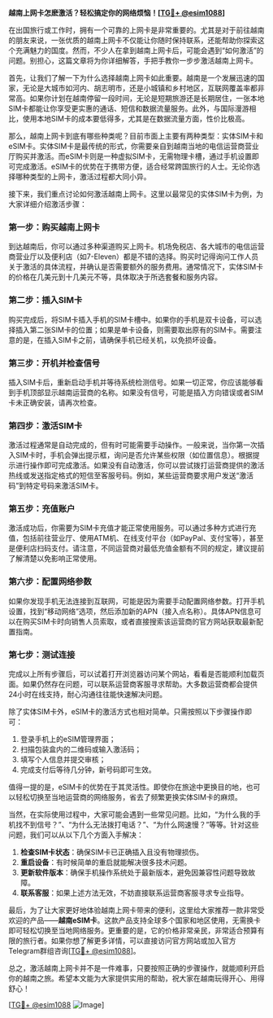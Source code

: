 **越南上网卡怎麽激活？轻松搞定你的网络烦恼！[[TG💪+ @esim1088](https://t.me/s/esim1088)]**

在出国旅行或工作时，拥有一个可靠的上网卡是非常重要的。尤其是对于前往越南的朋友来说，一张优质的越南上网卡不仅能让你随时保持联系，还能帮助你探索这个充满魅力的国度。然而，不少人在拿到越南上网卡后，可能会遇到“如何激活”的问题。别担心，这篇文章将为你详细解答，手把手教你一步步激活越南上网卡。

首先，让我们了解一下为什么选择越南上网卡如此重要。越南是一个发展迅速的国家，无论是大城市如河内、胡志明市，还是小城镇和乡村地区，互联网覆盖率都非常高。如果你计划在越南停留一段时间，无论是短期旅游还是长期居住，一张本地SIM卡都能让你享受更实惠的通话、短信和数据流量服务。此外，与国际漫游相比，使用本地SIM卡的成本要低得多，尤其是在数据流量方面，性价比极高。

那么，越南上网卡到底有哪些种类呢？目前市面上主要有两种类型：实体SIM卡和eSIM卡。实体SIM卡是最传统的形式，你需要亲自到越南当地的电信运营商营业厅购买并激活。而eSIM卡则是一种虚拟SIM卡，无需物理卡槽，通过手机设置即可完成激活。eSIM卡的优势在于携带方便，适合经常跨国旅行的人士。无论你选择哪种类型的上网卡，激活过程都大同小异。

接下来，我们重点讨论如何激活越南上网卡。这里以最常见的实体SIM卡为例，为大家详细介绍激活步骤：

### 第一步：购买越南上网卡

到达越南后，你可以通过多种渠道购买上网卡。机场免税店、各大城市的电信运营商营业厅以及便利店（如7-Eleven）都是不错的选择。购买时记得询问工作人员关于激活的具体流程，并确认是否需要额外的服务费用。通常情况下，实体SIM卡的价格在几美元到十几美元不等，具体取决于所选套餐和服务内容。

### 第二步：插入SIM卡

购买完成后，将SIM卡插入手机的SIM卡槽中。如果你的手机是双卡设备，可以选择插入第二张SIM卡的位置；如果是单卡设备，则需要取出原有的SIM卡。需要注意的是，在插入SIM卡之前，请确保手机已经关机，以免损坏设备。

### 第三步：开机并检查信号

插入SIM卡后，重新启动手机并等待系统检测信号。如果一切正常，你应该能够看到手机顶部显示越南运营商的名称。如果没有信号，可能是插入方向错误或者SIM卡未正确安装，请再次检查。

### 第四步：激活SIM卡

激活过程通常是自动完成的，但有时可能需要手动操作。一般来说，当你第一次插入SIM卡时，手机会弹出提示框，询问是否允许某些权限（如位置信息）。根据提示进行操作即可完成激活。如果没有自动激活，你可以尝试拨打运营商提供的激活热线或发送指定格式的短信至客服号码。例如，某些运营商要求用户发送“激活码”到特定号码来激活SIM卡。

### 第五步：充值账户

激活成功后，你需要为SIM卡充值才能正常使用服务。可以通过多种方式进行充值，包括前往营业厅、使用ATM机、在线支付平台（如PayPal、支付宝等），甚至是便利店扫码支付。请注意，不同运营商对最低充值金额有不同的规定，建议提前了解清楚以免影响正常使用。

### 第六步：配置网络参数

如果你发现手机无法连接到互联网，可能是因为需要手动配置网络参数。打开手机设置，找到“移动网络”选项，然后添加新的APN（接入点名称）。具体APN信息可以在购买SIM卡时向销售人员索取，或者直接搜索该运营商的官方网站获取最新配置指南。

### 第七步：测试连接

完成以上所有步骤后，可以试着打开浏览器访问某个网站，看看是否能顺利加载页面。如果仍然存在问题，可以联系运营商客服寻求帮助。大多数运营商都会提供24小时在线支持，耐心沟通往往能快速解决问题。

除了实体SIM卡外，eSIM卡的激活方式也相对简单。只需按照以下步骤操作即可：

1. 登录手机上的eSIM管理界面；
2. 扫描包装盒内的二维码或输入激活码；
3. 填写个人信息并提交审核；
4. 完成支付后等待几分钟，新号码即可生效。

值得一提的是，eSIM卡的优势在于其灵活性。即使你在旅途中更换目的地，也可以轻松切换至当地运营商的网络服务，省去了频繁更换实体SIM卡的麻烦。

当然，在实际使用过程中，大家可能会遇到一些常见问题。比如，“为什么我的手机找不到信号？”、“为什么无法拨打电话？”、“为什么网速慢？”等等。针对这些问题，我们可以从以下几个方面入手解决：

1. **检查SIM卡状态**：确保SIM卡已正确插入且没有物理损伤。
2. **重启设备**：有时候简单的重启就能解决很多技术问题。
3. **更新软件版本**：确保手机操作系统处于最新版本，避免因兼容性问题导致故障。
4. **联系客服**：如果上述方法无效，不妨直接联系运营商客服寻求专业指导。

最后，为了让大家更好地体验越南上网卡带来的便利，这里给大家推荐一款非常受欢迎的产品——**越南eSIM卡**。这款产品支持全球多个国家和地区使用，无需换卡即可轻松切换至当地网络服务。更重要的是，它的价格非常亲民，非常适合预算有限的旅行者。如果你想了解更多详情，可以直接访问官方网站或加入官方Telegram群组咨询[[TG💪+ @esim1088](https://t.me/s/esim1088)]。

总之，激活越南上网卡并不是一件难事，只要按照正确的步骤操作，就能顺利开启你的越南之旅。希望本文能为大家提供实用的帮助，祝大家在越南玩得开心、用得舒心！

[[TG💪+ @esim1088](https://t.me/s/esim1088) ![Image](https://i.postimg.cc/4NQfJmqS/Snipaste-2025-05-13-00-14-12.png)]
